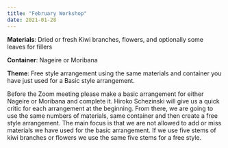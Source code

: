 ```yaml
---
title: "February Workshop"
date: 2021-01-28
---
```


**Materials**: Dried or fresh Kiwi branches, flowers, and optionally some leaves for fillers

**Container**: Nageire or Moribana

**Theme**: Free style arrangement using the same materials and container you have just used for a Basic style arrangement.

Before the Zoom meeting please make a basic arrangement for either Nageire or Moribana and complete it. Hiroko Schezinski will give us a quick critic for each arrangement at the beginning. From there, we are going to use the same numbers of materials, same container and then create a free style arrangement. The main focus is that we are not allowed to add or miss materials we have used for the basic arrangement. If we use five stems of kiwi branches or flowers we use the same five stems for a free style.
